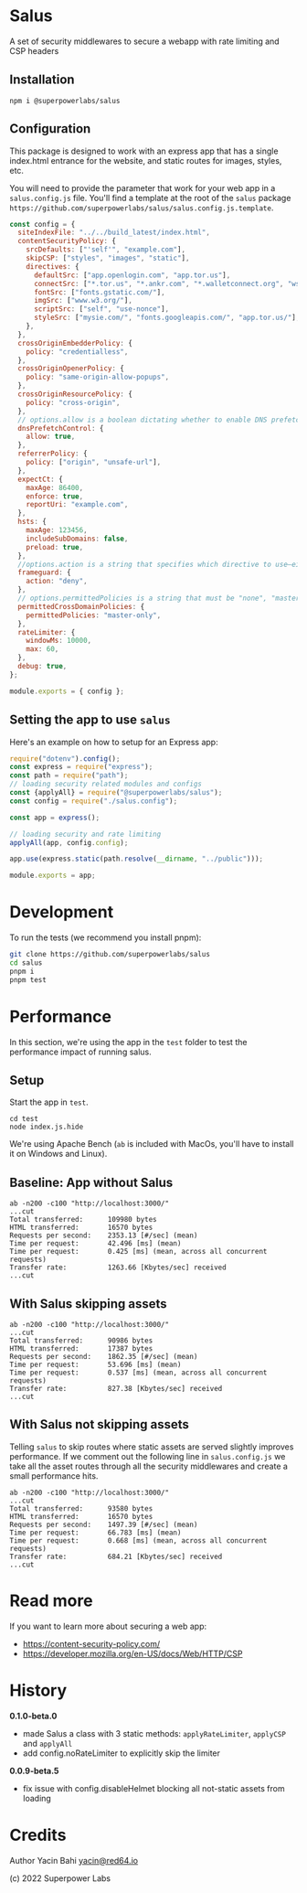 # Salus

A set of security middlewares to secure a webapp with rate limiting and CSP headers

## Installation

```
npm i @superpowerlabs/salus
```

## Configuration

This package is designed to work with an express app that has a single index.html entrance for the website, and static routes for images, styles, etc.

You will need to provide the parameter that work for your web app in a `salus.config.js` file.
You'll find a template at the root of the `salus` package `https://github.com/superpowerlabs/salus/salus.config.js.template`.

```js
const config = {
  siteIndexFile: "../../build_latest/index.html",
  contentSecurityPolicy: {
    srcDefaults: ["'self'", "example.com"],
    skipCSP: ["styles", "images", "static"],
    directives: {
      defaultSrc: ["app.openlogin.com", "app.tor.us"],
      connectSrc: ["*.tor.us", "*.ankr.com", "*.walletconnect.org", "wss:"],
      fontSrc: ["fonts.gstatic.com/"],
      imgSrc: ["www.w3.org/"],
      scriptSrc: ["self", "use-nonce"],
      styleSrc: ["mysie.com/", "fonts.googleapis.com/", "app.tor.us/"],
    },
  },
  crossOriginEmbedderPolicy: {
    policy: "credentialless",
  },
  crossOriginOpenerPolicy: {
    policy: "same-origin-allow-popups",
  },
  crossOriginResourcePolicy: {
    policy: "cross-origin",
  },
  // options.allow is a boolean dictating whether to enable DNS prefetching. It defaults to false
  dnsPrefetchControl: {
    allow: true,
  },
  referrerPolicy: {
    policy: ["origin", "unsafe-url"],
  },
  expectCt: {
    maxAge: 86400,
    enforce: true,
    reportUri: "example.com",
  },
  hsts: {
    maxAge: 123456,
    includeSubDomains: false,
    preload: true,
  },
  //options.action is a string that specifies which directive to use—either DENY or SAMEORIGIN.
  frameguard: {
    action: "deny",
  },
  // options.permittedPolicies is a string that must be "none", "master-only", "by-content-type", or "all". It defaults to "none".
  permittedCrossDomainPolicies: {
    permittedPolicies: "master-only",
  },
  rateLimiter: {
    windowMs: 10000,
    max: 60,
  },
  debug: true,
};

module.exports = { config };

```


## Setting the app to use `salus`

Here's an example on how to setup for an Express app:
```js
require("dotenv").config();
const express = require("express");
const path = require("path");
// loading security related modules and configs
const {applyAll} = require("@superpowerlabs/salus");
const config = require("./salus.config");

const app = express();

// loading security and rate limiting
applyAll(app, config.config);

app.use(express.static(path.resolve(__dirname, "../public")));

module.exports = app;
```

# Development

To run the tests (we recommend you install pnpm):
```sh
git clone https://github.com/superpowerlabs/salus
cd salus
pnpm i
pnpm test
```

# Performance

In this section, we're using the app in the `test` folder to test the performance impact of running salus.

## Setup

Start the app in `test`.
```
cd test
node index.js.hide
```
We're using Apache Bench (`ab` is included with MacOs, you'll have to install it on Windows and Linux).
## Baseline: App without Salus
```
ab -n200 -c100 "http://localhost:3000/"
...cut
Total transferred:      109980 bytes
HTML transferred:       16570 bytes
Requests per second:    2353.13 [#/sec] (mean)
Time per request:       42.496 [ms] (mean)
Time per request:       0.425 [ms] (mean, across all concurrent requests)
Transfer rate:          1263.66 [Kbytes/sec] received
...cut
```
## With Salus skipping assets
```
ab -n200 -c100 "http://localhost:3000/"
...cut
Total transferred:      90986 bytes
HTML transferred:       17387 bytes
Requests per second:    1862.35 [#/sec] (mean)
Time per request:       53.696 [ms] (mean)
Time per request:       0.537 [ms] (mean, across all concurrent requests)
Transfer rate:          827.38 [Kbytes/sec] received
...cut
```

## With Salus not skipping assets

Telling `salus` to skip routes where static assets are served slightly improves performance. 
If we comment out the following line in `salus.config.js` we take all the asset routes through all the security middlewares and create a small performance hits.
```
ab -n200 -c100 "http://localhost:3000/"
...cut
Total transferred:      93580 bytes
HTML transferred:       16570 bytes
Requests per second:    1497.39 [#/sec] (mean)
Time per request:       66.783 [ms] (mean)
Time per request:       0.668 [ms] (mean, across all concurrent requests)
Transfer rate:          684.21 [Kbytes/sec] received
...cut
```

# Read more
If you want to learn more about securing a web app:
- https://content-security-policy.com/
- https://developer.mozilla.org/en-US/docs/Web/HTTP/CSP

# History

**0.1.0-beta.0**
- made Salus a class with 3 static methods: `applyRateLimiter`, `applyCSP` and `applyAll`
- add config.noRateLimiter to explicitly skip the limiter

**0.0.9-beta.5**
- fix issue with config.disableHelmet blocking all not-static assets from loading
 
# Credits

Author Yacin Bahi <yacin@red64.io>

(c) 2022 Superpower Labs
